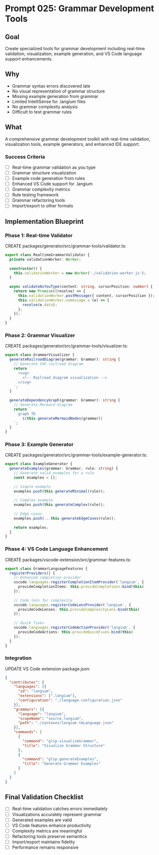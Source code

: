 # Prompt 025: Grammar Development Tools

## Goal
Create specialized tools for grammar development including real-time validation, visualization, example generation, and VS Code language support enhancements.

## Why
- Grammar syntax errors discovered late
- No visual representation of grammar structure
- Missing example generation from grammar
- Limited IntelliSense for .langium files
- No grammar complexity analysis
- Difficult to test grammar rules

## What
A comprehensive grammar development toolkit with real-time validation, visualization tools, example generators, and enhanced IDE support.

### Success Criteria
- [ ] Real-time grammar validation as you type
- [ ] Grammar structure visualization
- [ ] Example code generation from rules
- [ ] Enhanced VS Code support for .langium
- [ ] Grammar complexity metrics
- [ ] Rule testing framework
- [ ] Grammar refactoring tools
- [ ] Import/export to other formats

## Implementation Blueprint

### Phase 1: Real-time Validator

CREATE packages/generator/src/grammar-tools/validator.ts:
```typescript
export class RealtimeGrammarValidator {
  private validationWorker: Worker;
  
  constructor() {
    this.validationWorker = new Worker('./validation-worker.js');
  }
  
  async validateAsYouType(content: string, cursorPosition: number) {
    return new Promise((resolve) => {
      this.validationWorker.postMessage({ content, cursorPosition });
      this.validationWorker.onmessage = (e) => {
        resolve(e.data);
      };
    });
  }
}
```

### Phase 2: Grammar Visualizer

CREATE packages/generator/src/grammar-tools/visualizer.ts:
```typescript
export class GrammarVisualizer {
  generateRailroadDiagram(grammar: Grammar): string {
    // Generate SVG railroad diagram
    return `
      <svg>
        <!-- Railroad diagram visualization -->
      </svg>
    `;
  }
  
  generateDependencyGraph(grammar: Grammar): string {
    // Generate Mermaid diagram
    return `
      graph TD
        ${this.generateMermaidNodes(grammar)}
    `;
  }
}
```

### Phase 3: Example Generator

CREATE packages/generator/src/grammar-tools/example-generator.ts:
```typescript
export class ExampleGenerator {
  generateExamples(grammar: Grammar, rule: string) {
    // Generate valid examples for a rule
    const examples = [];
    
    // Simple example
    examples.push(this.generateMinimal(rule));
    
    // Complex example
    examples.push(this.generateComplex(rule));
    
    // Edge cases
    examples.push(...this.generateEdgeCases(rule));
    
    return examples;
  }
}
```

### Phase 4: VS Code Language Enhancement

CREATE packages/vscode-extension/src/grammar-features.ts:
```typescript
export class GrammarLanguageFeatures {
  registerProviders() {
    // Enhanced completion provider
    vscode.languages.registerCompletionItemProvider('langium', {
      provideCompletionItems: this.provideCompletions.bind(this)
    });
    
    // Code lens for complexity
    vscode.languages.registerCodeLensProvider('langium', {
      provideCodeLenses: this.provideComplexityLens.bind(this)
    });
    
    // Quick fixes
    vscode.languages.registerCodeActionProvider('langium', {
      provideCodeActions: this.provideQuickFixes.bind(this)
    });
  }
}
```

### Integration

UPDATE VS Code extension package.json:
```json
{
  "contributes": {
    "languages": [{
      "id": "langium",
      "extensions": [".langium"],
      "configuration": "./language-configuration.json"
    }],
    "grammars": [{
      "language": "langium",
      "scopeName": "source.langium",
      "path": "./syntaxes/langium.tmLanguage.json"
    }],
    "commands": [
      {
        "command": "glsp.visualizeGrammar",
        "title": "Visualize Grammar Structure"
      },
      {
        "command": "glsp.generateExamples",
        "title": "Generate Grammar Examples"
      }
    ]
  }
}
```

## Final Validation Checklist
- [ ] Real-time validation catches errors immediately
- [ ] Visualizations accurately represent grammar
- [ ] Generated examples are valid
- [ ] VS Code features enhance productivity
- [ ] Complexity metrics are meaningful
- [ ] Refactoring tools preserve semantics
- [ ] Import/export maintains fidelity
- [ ] Performance remains responsive